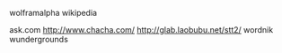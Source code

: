 wolframalpha
wikipedia

ask.com
http://www.chacha.com/
http://glab.laobubu.net/stt2/
wordnik
wundergrounds
